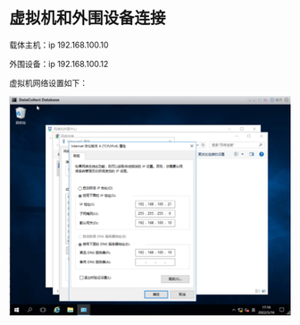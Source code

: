 # 虚拟机和外围设备连接

载体主机：ip 192.168.100.10

外围设备：ip 192.168.100.12

虚拟机网络设置如下：

![image-20220516172218570](Imag/image-20220516172218570.png)